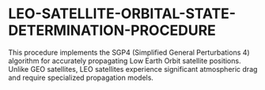 # LEO-SATELLITE-ORBITAL-STATE-DETERMINATION-PROCEDURE
This procedure implements the SGP4 (Simplified General Perturbations 4) algorithm for accurately propagating Low Earth Orbit satellite positions. Unlike GEO satellites, LEO satellites experience significant atmospheric drag and require specialized propagation models.
